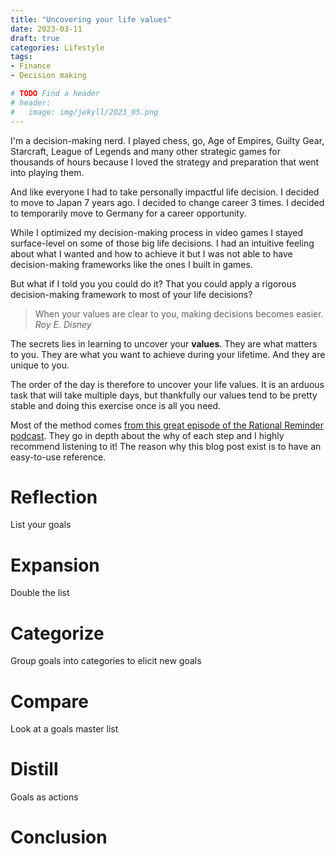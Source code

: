 ```yaml
---
title: "Uncovering your life values"
date: 2023-03-11
draft: true
categories: Lifestyle
tags:
- Finance
- Decision making

# TODO Find a header
# header:
#   image: img/jekyll/2023_05.png
---
```


I'm a decision-making nerd.
I played chess, go, Age of Empires, Guilty Gear, Starcraft, League of Legends and many other strategic games for thousands of hours because I loved the strategy and preparation that went into playing them.

And like everyone I had to take personally impactful life decision.
I decided to move to Japan 7 years ago.
I decided to change career 3 times.
I decided to temporarily move to Germany for a career opportunity.

While I optimized my decision-making process in video games I stayed surface-level on some of those big life decisions.
I had an intuitive feeling about what I wanted and how to achieve it but I was not able to have decision-making frameworks like the ones I built in games.

But what if I told you you could do it? That you could apply a rigorous decision-making framework to most of your life decisions?

> When your values are clear to you, making decisions becomes easier.
*Roy E. Disney*

The secrets lies in learning to uncover your **values**.
They are what matters to you.
They are what you want to achieve during your lifetime.
And they are unique to you.

The order of the day is therefore to uncover your life values.
It is an arduous task that will take multiple days, but thankfully our values tend to be pretty stable and doing this exercise once is all you need.

Most of the method comes [from this great episode of the Rational Reminder podcast](https://rationalreminder.ca/podcast/237). They go in depth about the why of each step and I highly recommend listening to it! The reason why this blog post exist is to have an easy-to-use reference.

<!-- TODO PERMA MODEL? -->

# Reflection

List your goals

# Expansion

Double the list

# Categorize

Group goals into categories to elicit new goals

# Compare

Look at a goals master list

# Distill

Goals as actions

# Conclusion
